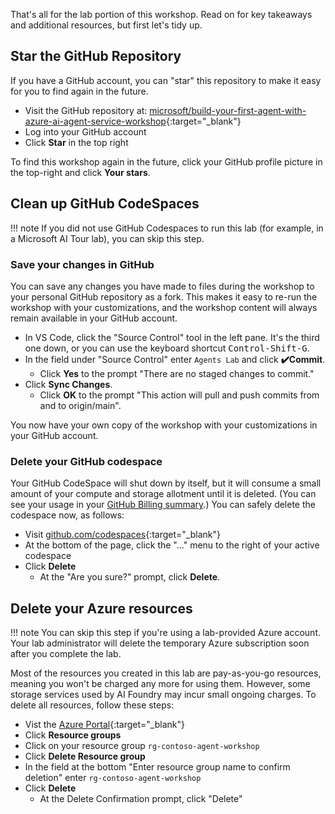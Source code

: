 That's all for the lab portion of this workshop. Read on for key takeaways and additional resources, but first let's tidy up.

## Star the GitHub Repository

If you have a GitHub account, you can "star" this repository to make it easy for you to find again in the future.

* Visit the GitHub repository at: [microsoft/build-your-first-agent-with-azure-ai-agent-service-workshop](https://github.com/microsoft/build-your-first-agent-with-azure-ai-agent-service-workshop){:target="_blank"}
* Log into your GitHub account
* Click **Star** in the top right

To find this workshop again in the future, click your GitHub profile picture in the top-right and click **Your stars**.

## Clean up GitHub CodeSpaces

!!! note
    If you did not use GitHub Codespaces to run this lab (for example, in a Microsoft AI Tour lab), you can skip this step.

### Save your changes in GitHub 

You can save any changes you have made to files during the workshop to your personal GitHub repository as a fork. This makes it easy to re-run the workshop with your customizations, and the workshop content will always remain available in your GitHub account.

* In VS Code, click the "Source Control" tool in the left pane. It's the third one down, or you can use the keyboard shortcut <kbd>Control-Shift-G</kbd>.
* In the field under "Source Control" enter `Agents Lab` and click **✔️Commit**.
  * Click **Yes** to the prompt "There are no staged changes to commit."
* Click **Sync Changes**.
  * Click **OK** to the prompt "This action will pull and push commits from and to origin/main".

You now have your own copy of the workshop with your customizations in your GitHub account.

### Delete your GitHub codespace

Your GitHub CodeSpace will shut down by itself, but it will consume a small amount of your compute and storage allotment until it is deleted. (You can see your usage in your [GitHub Billing summary](https://github.com/settings/billing/summary).) You can safely delete the codespace now, as follows:

* Visit [github.com/codespaces](https://github.com/codespaces){:target="_blank"}
* At the bottom of the page, click the "..." menu to the right of your active codespace
* Click **Delete**
  * At the "Are you sure?" prompt, click **Delete**.

## Delete your Azure resources

!!! note
    You can skip this step if you're using a lab-provided Azure account. Your lab administrator will delete the temporary Azure subscription soon after you complete the lab.

Most of the resources you created in this lab are pay-as-you-go resources, meaning you won't be charged any more for using them. However, some storage services used by AI Foundry may incur small ongoing charges. To delete all resources, follow these steps:

* Vist the [Azure Portal](https://portal.azure.com){:target="_blank"}
* Click **Resource groups**
* Click on your resource group `rg-contoso-agent-workshop`
* Click **Delete Resource group**
* In the field at the bottom "Enter resource group name to confirm deletion" enter `rg-contoso-agent-workshop`
* Click **Delete**
  * At the Delete Confirmation prompt, click "Delete"



